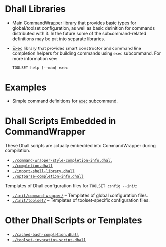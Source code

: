 # Dhall Libraries

*   Main [CommandWrapper](./CommandWrapper/) library that provides basic types
    for global/toolset configuration, as well as basic definition for commands
    distributed with it.  In the future some of the subcommand-related
    definitions may be put into separate libraries.

*   [Exec](./Exec/) library that provides smart constructor and command line
    completion helpers for building commands using `exec` subcommand.  For more
    information see:

    ```
    TOOLSET help [--man] exec
    ```

# Examples

*   Simple command definitions for [`exec`](./example/exec/) subcommand.


# Dhall Scripts Embedded in CommandWrapper

These Dhall scripts are actually embedded into CommandWrapper during
compilation.

*   [`./command-wrapper-style-completion-info.dhall`](./command-wrapper-style-completion-info.dhall)
*   [`./completion.dhall`](./completion.dhall)
*   [`./import-shell-library.dhall`](./import-shell-library.dhall)
*   [`./optparse-completion-info.dhall`](./optparse-completion-info.dhall)

Templates of Dhall configuration files for `TOOLSET config --init`:

*   [`./init/command-wrapper/`](./init/command-wrapper/) – Templates of global
    configuration files.
*   [`./init/toolset/`](./init/toolset/) – Templates of toolset-specific
    configuration files.


# Other Dhall Scripts or Templates

*   [`./cached-bash-completion.dhall`](./cached-bash-completion.dhall)
*   [`./toolset-invocation-script.dhall`](./toolset-invocation-script.dhall)
